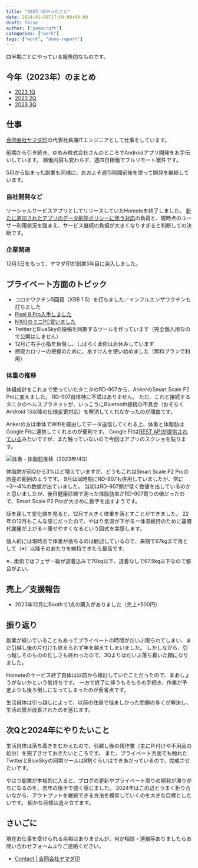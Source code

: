 ```yaml
---
title: "2023 4Qやったこと"
date: 2024-01-08T17:00:00+09:00
draft: false
author: ["yamacraft"]
categories: ["work"]
tags: ["work", "done-report"]
---
```


四半期ごとにやっている報告的なものです。

## 今年（2023年）のまとめ

* [2023 1Q](/note/yamacraft-2023-1q-done/)
* [2023 2Q](/note/yamacraft-2023-2q-done/)
* [2023 3Q](/note/yamacraft-2023-3q-done/)

## 仕事

[合同会社ヤマダ印](https://yamadajirushi.co.jp/)の代表社員兼ITエンジニアとして仕事をしています。

前期から引き続き、ゆめみ株式会社さんのところでAndroidアプリ開発をお手伝いしています。
稼働内容も変わらず、週四日稼働でフルリモート案件です。

5月から始まった副業も同様に、おおよそ週15時間前後を使って開発を継続しています。

### 自社開発など

ソーシャルサービスアプリとしてリリースしていたHometeを終了しました。
[新たに追加されたアプリのデータ削除ポリシーに伴う対応](https://support.google.com/googleplay/android-developer/answer/13327111?hl=ja)の負荷と、現時点のユーザー利用状況を踏まえ、サービス継続の負担が大きくなりすぎると判断しての決断です。

### 企業関連

12月3日をもって、ヤマダ印が創業5年目に突入しました。

## プライベート方面のトピック

* コロナワクチン5回目（XBB 1.5）を打ちました／インフルエンザワクチンも打ちました
* [Pixel 8 Pro入手しました](https://twitter.com/yamacraft/status/1712398047693701235)
* [N100のミニPC買いました](https://twitter.com/yamacraft/status/1729000833378111530)
* TwitterとBlueSkyの投稿を同期するツールを作っています（完全個人用なので公開はしません）
* 12月に右手小指を負傷し、しばらく柔術はお休みしています
* 摂取カロリーの把握のために、あすけんを使い始めました（無料プランで利用）

### 体重の推移

体組成計をこれまで使っていたタニタのRD-907から、AnkerのSmart Scale P2 Proに変えました。
RD-907自体特に不満はありません。
ただ、これと接続するタニタのヘルスプラネットが、いっこうにBluetooth接続の不具合（おそらくAndroid 13以降の仕様変更対応）を解消してくれなかったのが理由です。

Ankerの方は単体でWifiを経由してデータ送信してくれる上、体重と体脂肪はGoogle Fitに連携してくれるのが便利です。
Google Fitは[REST APIが提供されている](https://developers.google.com/fit/rest?hl=ja)みたいですが、まだ触っていないので今回はアプリのスクショを貼ります。

![体重・体脂肪推移（2023年/4Q）](/note/image/yamacraft-2023-4q-done/year_chart_20234q.png)


体脂肪が前Qから3%ほど増えていますが、どうもこれはSmart Scale P2 Proの誤差の範囲のようです。
9月は同時期にRD-907も併用していましたが、常に+3〜4%の数値が出ていました。
当初はRD-907側が低く数値を出しているのかと思いましたが、後日健康診断で測った体脂肪率がRD-907寄りの値だったので、Smart Scale P2 Prpが大きめに数字を出すようです。

話を戻して変化値を見ると、12月で大きく体重を落とすことができました。
22年の12月もこんな感じだったので、やはり気温が下がる＝体温維持のために基礎代謝量が上がる＝痩せやすくなるという図式を実感します。

個人的には現時点で体重が落ちるのは歓迎しているので、来期で67kgまで落として（※）以降そのあたりを維持できたら最高です。

※…柔術ではフェザー級が道着込みで70kg以下、道着なしで67.5kg以下なので都合がよい。

## 売上／支援報告

- 2023年12月にBoothで1点の購入がありました（売上+500円）

## 振り返り

副業が続いていることもあってプライベートの時間がだいぶ限られてしまい、まだ引越し後の片付けも終えられず年を越えてしまいました。
しかしながら、引っ越しそのものの忙しさも終わったので、3Qよりはだいぶ落ち着いた期になりました。

Hometeのサービス終了自体は以前から検討していたことだったので、まあしょうがないかという気持ちです。
一方で終了に伴うもろもろの手続き、作業が予定よりも後ろ倒しになってしまったのが反省点です。

生活自体は引っ越しによって、以前の住居で悩ましかった問題の多くが解決し、生活の質が改善されたのを感じます。

## 次Qと2024年にやりたいこと

生活自体は落ち着きをむかえたので、引越し後の残作業（主に片付けや不用品の処分）を完了させておきたいところです。
また、プライベート方面でも触れたTwitterとBlueSkyの同期ツールは8割ぐらいはできあがっているので、完成させたいです。

やはり副業が本格的に入ると、ブログの更新やプライベート周りの開発が滞りがちになるのを、去年の後半で強く感じました。
2024年はこの辺とうまく折り合いながら、アウトプットを継続できる方法を模索していくのを大きな目標としたいです。
細かな目標は追々立てます。

## さいごに

現在お仕事を受けられる余裕はありませんが、何か相談・連絡等ありましたらお問い合わせフォームよりご連絡ください。

* [Contact \| 合同会社ヤマダ印](https://yamadajirushi.co.jp/contact/)

